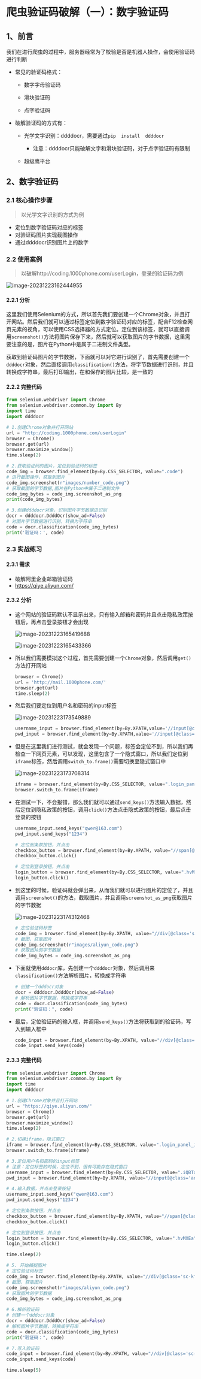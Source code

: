 # 爬虫验证码破解（一）：数字验证码

## 1、前言

我们在进行爬虫的过程中，服务器经常为了校验是否是机器人操作，会使用验证码进行判断

- 常见的验证码格式：

  - 数字字母验证码

  - 滑块验证码

  - 点字验证码


- 破解验证码的方式有：

  - 光学文字识别：ddddocr，需要通过`pip  install  ddddocr`
    - 注意：ddddocr只能破解文字和滑块验证码，对于点字验证码有限制

  - 超级鹰平台

## 2、数字验证码

### 2.1 核心操作步骤

> 以光学文字识别的方式为例

- 定位到数字验证码对应的标签
- 对验证码图片实现截图操作
- 通过ddddocr识别图片上的数字

### 2.2 使用案例

> 以破解http://coding.1000phone.com/userLogin，登录的验证码为例

![image-20231223162444955](https://lskypro-1309218011.cos.ap-shanghai.myqcloud.com/2023/12/23/6586994ba4150.png)

#### 2.2.1 分析

这里我们使用Selenium的方式，所以首先我们要创建一个Chrome对象，并且打开网站。然后我们就可以通过标签定位到数字验证码对应的标签，配合F12检查网页元素的视角，可以使用CSS选择器的方式定位。定位到该标签，就可以直接调用`screenshot()`方法将图片保存下来，然后就可以获取图片的字节数据，这里需要注意的是，图片在Python中是属于二进制文件类型。

获取到验证码图片的字节数据，下面就可以对它进行识别了，首先需要创建一个`ddddocr`对象，然后直接调用`classification()`方法，将字节数据进行识别，并且转换成字符串，最后打印输出，在和保存的图片比较，是一致的

#### 2.2.2 完整代码

```python
from selenium.webdriver import Chrome
from selenium.webdriver.common.by import By
import time
import ddddocr

# 1.创建Chrome对象并打开网站
url = "http://coding.1000phone.com/userLogin"
browser = Chrome()
browser.get(url)
browser.maximize_window()
time.sleep(2)

# 2.获取验证码的图片，定位到验证码的标签
code_img = browser.find_element(by=By.CSS_SELECTOR, value=".code")
# 进行截图操作，获取到图片
code_img.screenshot(r"images/number_code.png")
# 获取截图的字节数据,图片在Python中属于二进制文件
code_img_bytes = code_img.screenshot_as_png
print(code_img_bytes)

# 3.创建ddddocr对象，识别图片字节数据进识别
docr = ddddocr.DdddOcr(show_ad=False)
# 对图片字节数据进行识别，转换为字符串
code = docr.classification(code_img_bytes)
print('验证吗：', code)
```

### 2.3 实战练习

#### 2.3.1 需求

- 破解阿里企业邮箱验证码
- https://qiye.aliyun.com/

#### 2.3.2 分析

- 这个网站的验证码默认不显示出来，只有输入邮箱和密码并且点击隐私政策按钮后，再点击登录按钮才会出现

  ![image-20231223165419688](https://lskypro-1309218011.cos.ap-shanghai.myqcloud.com/2023/12/23/6586a039964b1.png)

  ![image-20231223165433366](https://lskypro-1309218011.cos.ap-shanghai.myqcloud.com/2023/12/23/6586a0471ce30.png)

- 所以我们需要模拟这个过程，首先需要创建一个`Chrome`对象，然后调用`get()`方法打开网站

  ```python
  browser = Chrome()
  url = 'http://mail.1000phone.com/'
  browser.get(url)
  time.sleep(2)
  ```

- 然后我们要定位到用户名和密码的input标签

  ![image-20231223173549889](https://lskypro-1309218011.cos.ap-shanghai.myqcloud.com/2023/12/23/6586a9f41d6a5.png)

  ```python
  username_input = browser.find_element(by=By.XPATH,value='//input[@class="ant-input css-1ymq82w sc-jQAxuV iQBTaF"]')
  pwd_input = browser.find_element(by=By.XPATH,value='//input[@class="ant-input css-1ymq82w"]')
  ```

- 但是在这里我们进行测试，就会发现一个问题，标签会定位不到，所以我们再检查一下网页元素，可以发现，这里包含了一个隐式窗口，所以我们定位到`iframe`标签，然后调用`switch_to.frame()`需要切换至隐式窗口中

  ![image-20231223173708314](https://lskypro-1309218011.cos.ap-shanghai.myqcloud.com/2023/12/23/6586aa41d31b1.png)

  ```python
  iframe = browser.find_element(by=By.CSS_SELECTOR, value=".login_panel_iframe")
  browser.switch_to.frame(iframe)
  ```

- 在测试一下，不会报错，那么我们就可以通过`send_keys()`方法输入数据，然后定位到隐私政策的按钮，调用`click()`方法点击隐式政策的按钮，最后点击登录的按钮

  ```python
  username_input.send_keys("qwer@163.com")
  pwd_input.send_keys("1234")
  
  # 定位到条款按钮，并点击
  checkbox_button = browser.find_element(by=By.XPATH, value="//span[@class='ant-checkbox css-1ymq82w']")
  checkbox_button.click()
  
  # 定位到登录按钮，并点击
  login_button = browser.find_element(by=By.CSS_SELECTOR, value=".hvMXEa")
  login_button.click()
  ```

- 到这里的时候，验证码就会弹出来，从而我们就可以进行图片的定位了，并且调用`screenshot()`的方法，截取图片，并且调用`screenshot_as_png`获取图片的字节数据

  ![image-20231223174312468](https://lskypro-1309218011.cos.ap-shanghai.myqcloud.com/2023/12/23/6586abae42d31.png)

  ```python
  # 定位验证码标签
  code_img = browser.find_element(by=By.XPATH, value="//div[@class='sc-kfYoZR lpaEYv']/img")
  # 截图，获取图片
  code_img.screenshot(r"images/aliyun_code.png")
  # 获取图片的字节数据
  code_img_bytes = code_img.screenshot_as_png
  ```

- 下面就使用`dddocr`库，先创建一个`ddddocr`对象，然后调用来`classification()`方法解析图片，转换成字符串

  ```python
  # 创建一个dddocr对象
  docr = ddddocr.DdddOcr(show_ad=False)
  # 解析图片字节数据，转换成字符串
  code = docr.classification(code_img_bytes)
  print("验证码：", code)
  ```

- 最后，定位验证码的输入框，并调用`send_keys()`方法将获取到的验证码，写入到输入框中

  ```python
  code_input = browser.find_element(by=By.XPATH, value="//div[@class='sc-hOPeYd eXirsP']/input")
  code_input.send_keys(code)
  ```

#### 2.3.3 完整代码

```python
from selenium.webdriver import Chrome
from selenium.webdriver.common.by import By
import time
import ddddocr

# 1.创建Chrome对象并且打开网站
url = "https://qiye.aliyun.com/"
browser = Chrome()
browser.get(url)
browser.maximize_window()
time.sleep(2)

# 2.切换iframe，隐式窗口
iframe = browser.find_element(by=By.CSS_SELECTOR, value=".login_panel_iframe")
browser.switch_to.frame(iframe)

# 3.定位用户名和密码的input标签
# 注意：定位标签的时候，定位不到，很有可能存在隐式窗口
username_input = browser.find_element(by=By.CSS_SELECTOR, value=".iQBTaF")
pwd_input = browser.find_element(by=By.XPATH, value="//input[@class='ant-input css-1ymq82w']")

# 4.输入数据，并点击登录按钮
username_input.send_keys("qwer@163.com")
pwd_input.send_keys("1234")

# 定位到条款按钮，并点击
checkbox_button = browser.find_element(by=By.XPATH, value="//span[@class='ant-checkbox css-1ymq82w']")
checkbox_button.click()

# 定位到登录按钮，并点击
login_button = browser.find_element(by=By.CSS_SELECTOR, value=".hvMXEa")
login_button.click()

time.sleep(2)

# 5. 开始捕捉图片
# 定位验证码标签
code_img = browser.find_element(by=By.XPATH, value="//div[@class='sc-kfYoZR lpaEYv']/img")
# 截图，获取图片
code_img.screenshot(r"images/aliyun_code.png")
# 获取图片的字节数据
code_img_bytes = code_img.screenshot_as_png

# 6.解析验证码
# 创建一个dddocr对象
docr = ddddocr.DdddOcr(show_ad=False)
# 解析图片字节数据，转换成字符串
code = docr.classification(code_img_bytes)
print("验证码：", code)

# 7.写入验证码
code_input = browser.find_element(by=By.XPATH, value="//div[@class='sc-hOPeYd eXirsP']/input")
code_input.send_keys(code)

time.sleep(5)
```

